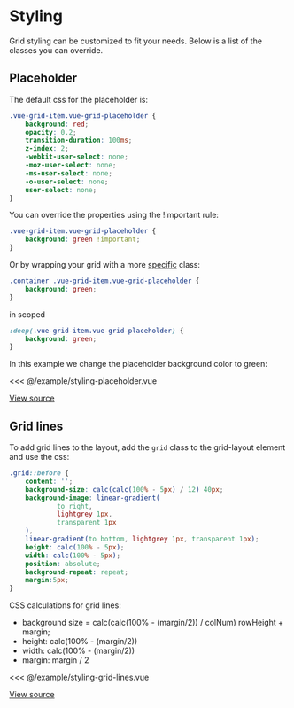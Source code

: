 <script setup>
import ExampleStylingGridLines from '@/example/styling-grid-lines.vue'
import ExampleStylingPlaceholder from '@/example/styling-placeholder.vue'
</script>

# Styling

Grid styling can be customized to fit your needs. Below is a list of the classes you can override.

## Placeholder

The default css for the placeholder is:

````css
.vue-grid-item.vue-grid-placeholder {
    background: red;
    opacity: 0.2;
    transition-duration: 100ms;
    z-index: 2;
    -webkit-user-select: none;
    -moz-user-select: none;
    -ms-user-select: none;
    -o-user-select: none;
    user-select: none;
}
````

You can override the properties using the !important rule:

````css
.vue-grid-item.vue-grid-placeholder {
    background: green !important;
}
````

Or by wrapping your grid with a more [specific](https://developer.mozilla.org/en-US/docs/Web/CSS/Specificity) class:

````css
.container .vue-grid-item.vue-grid-placeholder {
    background: green;
}
````

in scoped

````css
:deep(.vue-grid-item.vue-grid-placeholder) {
    background: green;
}
````


In this example we change the placeholder background color to green:

<ClientOnly>
    <ExampleStylingPlaceholder />
</ClientOnly>

<<< @/example/styling-placeholder.vue

[View source](https://github.com/merfais/vue-grid-layout-v3/blob/master/website/src/example/styling-placeholder.vue)


## Grid lines

To add grid lines to the layout, add the ``grid`` class to the grid-layout element and use the css:

````css
.grid::before {
    content: '';
    background-size: calc(calc(100% - 5px) / 12) 40px;
    background-image: linear-gradient(
            to right,
            lightgrey 1px,
            transparent 1px
    ),
    linear-gradient(to bottom, lightgrey 1px, transparent 1px);
    height: calc(100% - 5px);
    width: calc(100% - 5px);
    position: absolute;
    background-repeat: repeat;
    margin:5px;
}
````

CSS calculations for grid lines:

* background size = calc(calc(100% - (margin/2)) / colNum) rowHeight + margin;
* height: calc(100% - (margin/2))
* width: calc(100% - (margin/2))
* margin: margin / 2

<ClientOnly>
    <ExampleStylingGridLines />
</ClientOnly>

<<< @/example/styling-grid-lines.vue

[View source](https://github.com/merfais/vue-grid-layout-v3/blob/master/website/src/example/styling-grid-lines.vue)


